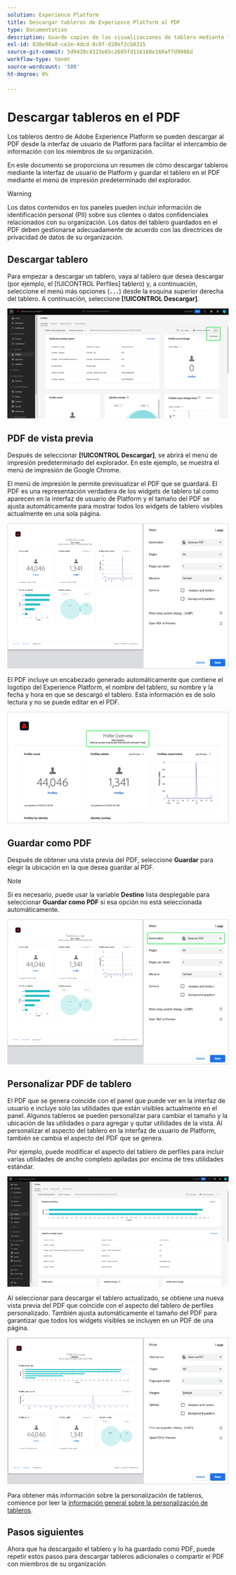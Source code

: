 ```yaml
---
solution: Experience Platform
title: Descargar tableros de Experience Platform al PDF
type: Documentation
description: Guarde copias de las visualizaciones de tablero mediante la función de descarga a PDF disponible en la interfaz de usuario del Experience Platform.
exl-id: 838e98a0-ce2e-4dcd-8c8f-d28ef2cb8315
source-git-commit: 5d9428c4323e65c2605fd116160e160af7d9086d
workflow-type: tm+mt
source-wordcount: '580'
ht-degree: 0%

---
```


# Descargar tableros en el PDF

Los tableros dentro de Adobe Experience Platform se pueden descargar al PDF desde la interfaz de usuario de Platform para facilitar el intercambio de información con los miembros de su organización.

En este documento se proporciona un resumen de cómo descargar tableros mediante la interfaz de usuario de Platform y guardar el tablero en el PDF mediante el menú de impresión predeterminado del explorador.

>[!WARNING]
>
>Los datos contenidos en los paneles pueden incluir información de identificación personal (PII) sobre sus clientes o datos confidenciales relacionados con su organización. Los datos del tablero guardados en el PDF deben gestionarse adecuadamente de acuerdo con las directrices de privacidad de datos de su organización.

## Descargar tablero

Para empezar a descargar un tablero, vaya al tablero que desea descargar (por ejemplo, el [!UICONTROL Perfiles] tablero) y, a continuación, seleccione el menú más opciones (**`...`**) desde la esquina superior derecha del tablero. A continuación, seleccione **[!UICONTROL Descargar]**.

![El tablero Perfiles del Experience Platform con los elipsis y la lista desplegable Descargar resaltados.](images/download/download-button.png)

## PDF de vista previa

Después de seleccionar **[!UICONTROL Descargar]**, se abrirá el menú de impresión predeterminado del explorador. En este ejemplo, se muestra el menú de impresión de Google Chrome.

El menú de impresión le permite previsualizar el PDF que se guardará. El PDF es una representación verdadera de los widgets de tablero tal como aparecen en la interfaz de usuario de Platform y el tamaño del PDF se ajusta automáticamente para mostrar todos los widgets de tablero visibles actualmente en una sola página.

![La descripción general del perfil se muestra en un formato de una sola página con el panel Opciones de impresión a la derecha.](images/download/download-chrome-print.png)

El PDF incluye un encabezado generado automáticamente que contiene el logotipo del Experience Platform, el nombre del tablero, su nombre y la fecha y hora en que se descargó el tablero. Esta información es de solo lectura y no se puede editar en el PDF.

![Cierre de la vista previa de impresión con el encabezado generado automáticamente resaltado.](images/download/download-pdf.png)

## Guardar como PDF

Después de obtener una vista previa del PDF, seleccione **Guardar** para elegir la ubicación en la que desea guardar al PDF.

>[!NOTE]
>
>Si es necesario, puede usar la variable **Destino** lista desplegable para seleccionar **Guardar como PDF** si esa opción no está seleccionada automáticamente.

![La descripción general del perfil se muestra en un formato de una sola página con la opción de impresión desplegable Destino Guardar como PDF resaltada.](images/download/download-chrome-print-destination.png)

## Personalizar PDF de tablero

El PDF que se genera coincide con el panel que puede ver en la interfaz de usuario e incluye solo las utilidades que están visibles actualmente en el panel. Algunos tableros se pueden personalizar para cambiar el tamaño y la ubicación de las utilidades o para agregar y quitar utilidades de la vista. Al personalizar el aspecto del tablero en la interfaz de usuario de Platform, también se cambia el aspecto del PDF que se genera.

Por ejemplo, puede modificar el aspecto del tablero de perfiles para incluir varias utilidades de ancho completo apiladas por encima de tres utilidades estándar.

![Se muestra el panel Perfil que muestra el widget alargado.](images/download/download-modify.png)

Al seleccionar para descargar el tablero actualizado, se obtiene una nueva vista previa del PDF que coincide con el aspecto del tablero de perfiles personalizado. También ajusta automáticamente el tamaño del PDF para garantizar que todos los widgets visibles se incluyen en un PDF de una página.

![La descripción general del perfil se muestra en un formato de una sola página con el panel Opciones de impresión a la derecha.](images/download/download-chrome-print-modified.png)

Para obtener más información sobre la personalización de tableros, comience por leer la [información general sobre la personalización de tableros](customize/overview.md).

## Pasos siguientes

Ahora que ha descargado el tablero y lo ha guardado como PDF, puede repetir estos pasos para descargar tableros adicionales o compartir el PDF con miembros de su organización.

